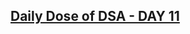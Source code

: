 <h2><a href="https://legolas12.hashnode.dev/daily-dose-of-dsa-day-11"> Daily Dose of DSA - DAY 11</a>
